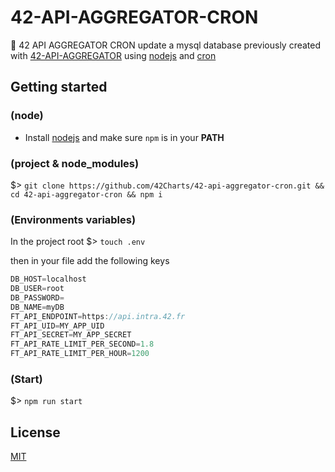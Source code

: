 # 42-API-AGGREGATOR-CRON

📅 42 API AGGREGATOR CRON update a mysql database previously created with [42-API-AGGREGATOR](https://github.com/42Charts/42-api-aggregator) using [nodejs](https://nodejs.org/en/docs/) and [cron](https://fr.wikipedia.org/wiki/Cron)

## Getting started

### (node)

- Install [nodejs](https://nodejs.org/) and make sure `npm` is in your **PATH**

### (project & node_modules)

$> `git clone https://github.com/42Charts/42-api-aggregator-cron.git && cd 42-api-aggregator-cron && npm i`

### (Environments variables)
In the project root $> `touch .env`

then in your file add the following keys
```gradle
DB_HOST=localhost
DB_USER=root
DB_PASSWORD=
DB_NAME=myDB
FT_API_ENDPOINT=https://api.intra.42.fr
FT_API_UID=MY_APP_UID
FT_API_SECRET=MY_APP_SECRET
FT_API_RATE_LIMIT_PER_SECOND=1.8
FT_API_RATE_LIMIT_PER_HOUR=1200
```

### (Start)

$> `npm run start`

## License

[MIT](LICENSE.md)
